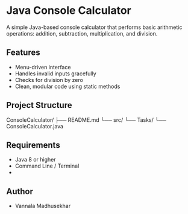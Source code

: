 # Java Console Calculator

A simple Java-based console calculator that performs basic arithmetic operations: addition, subtraction, multiplication, and division.

##  Features

- Menu-driven interface
- Handles invalid inputs gracefully
- Checks for division by zero
- Clean, modular code using static methods

## Project Structure
ConsoleCalculator/
├── README.md
└── src/
    └── Tasks/
        └── ConsoleCalculator.java

## Requirements
- Java 8 or higher
- Command Line / Terminal
- 
## Author
- Vannala Madhusekhar 


